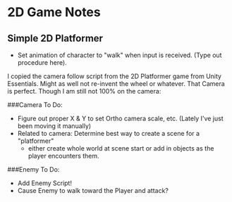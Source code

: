 2D Game Notes
============
Simple 2D Platformer
-------------------------------
*	Set animation of character to 
	"walk" when input is received. (Type out procedure here).

I copied the camera follow script from the 2D Platformer game from Unity Essentials. Might as well not re-invent the wheel or whatever. That Camera is perfect. Though I am still not 100% on the camera: 

###Camera To Do: 
*	Figure out proper X & Y to set Ortho camera scale, etc. (Lately I've just been moving it manually)
*	Related to camera: Determine best way to create a scene for a "platformer"
	*	either create whole world at scene start or add in objects as the player encounters them.

	
###Enemy To Do: 
*	Add Enemy Script!
*	Cause Enemy to walk toward the Player and attack?		
 

